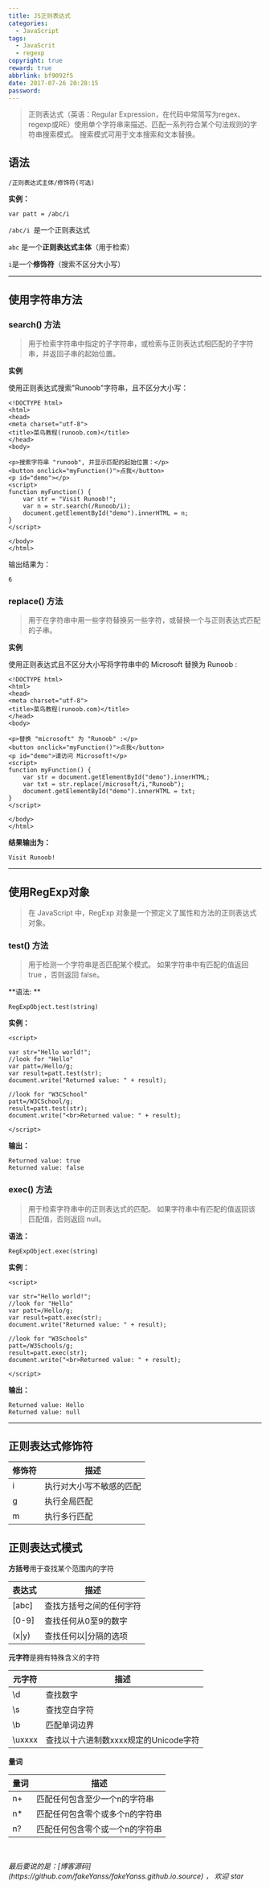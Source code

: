 ```yaml
---
title: JS正则表达式
categories:
  - JavaScript
tags:
  - JavaScrit
  - regexp
copyright: true
reward: true
abbrlink: bf9092f5
date: 2017-07-26 20:28:15
password:
---
```

> 正则表达式（英语：Regular Expression，在代码中常简写为regex、regexp或RE）使用单个字符串来描述、匹配一系列符合某个句法规则的字符串搜索模式。
> 搜索模式可用于文本搜索和文本替换。
> <!--more-->
## 语法

```
/正则表达式主体/修饰符(可选)
```
**实例：**
```
var patt = /abc/i
```
`/abc/i `是一个正则表达式

`abc` 是一个**正则表达式主体**（用于检索） 

`i`是一个**修饰符**（搜索不区分大小写）

---

##  使用字符串方法

### search() 方法

> 用于检索字符串中指定的子字符串，或检索与正则表达式相匹配的子字符串，并返回子串的起始位置。

**实例**

使用正则表达式搜索"Runoob"字符串，且不区分大小写：
```
<!DOCTYPE html>
<html>
<head>
<meta charset="utf-8">
<title>菜鸟教程(runoob.com)</title>
</head>
<body>

<p>搜索字符串 "runoob", 并显示匹配的起始位置：</p>
<button onclick="myFunction()">点我</button>
<p id="demo"></p>
<script>
function myFunction() {
    var str = "Visit Runoob!"; 
    var n = str.search(/Runoob/i);
    document.getElementById("demo").innerHTML = n;
}
</script>

</body>
</html>
```
输出结果为：
```
6
```
### replace() 方法

> 用于在字符串中用一些字符替换另一些字符，或替换一个与正则表达式匹配的子串。

**实例**

使用正则表达式且不区分大小写将字符串中的 Microsoft 替换为 Runoob :

```
<!DOCTYPE html>
<html>
<head>
<meta charset="utf-8">
<title>菜鸟教程(runoob.com)</title>
</head>
<body>

<p>替换 "microsoft" 为 "Runoob" :</p>
<button onclick="myFunction()">点我</button>
<p id="demo">请访问 Microsoft!</p>
<script>
function myFunction() {
    var str = document.getElementById("demo").innerHTML; 
    var txt = str.replace(/microsoft/i,"Runoob");
    document.getElementById("demo").innerHTML = txt;
}
</script>

</body>
</html>
```
**结果输出为：**
```
Visit Runoob!
```

---

## 使用RegExp对象
> 在 JavaScript 中，RegExp 对象是一个预定义了属性和方法的正则表达式对象。

### test() 方法

> 用于检测一个字符串是否匹配某个模式。
> 如果字符串中有匹配的值返回 true ，否则返回 false。

**语法: **
```
RegExpObject.test(string)
```

**实例：**

```
<script>

var str="Hello world!";
//look for "Hello"
var patt=/Hello/g;
var result=patt.test(str);
document.write("Returned value: " + result); 

//look for "W3CSchool"
patt=/W3CSchool/g;
result=patt.test(str);
document.write("<br>Returned value: " + result);

</script>
```

**输出：**
```
Returned value: true
Returned value: false
```

### exec() 方法

> 用于检索字符串中的正则表达式的匹配。
> 如果字符串中有匹配的值返回该匹配值，否则返回 null。

**语法：**
```
RegExpObject.exec(string)   
```
**实例：**
```
<script>

var str="Hello world!";
//look for "Hello"
var patt=/Hello/g;
var result=patt.exec(str);
document.write("Returned value: " + result); 

//look for "W3Schools"
patt=/W3Schools/g;
result=patt.exec(str);
document.write("<br>Returned value: " + result);

</script>
```

**输出：**
```
Returned value: Hello
Returned value: null
```
---

## 正则表达式修饰符
| 修饰符  | 描述           |
| ---- | ------------ |
| i    | 执行对大小写不敏感的匹配 |
| g    | 执行全局匹配       |
| m    | 执行多行匹配       |

## 正则表达式模式

**方括号**用于查找某个范围内的字符

| 表达式    | 描述           |
| ------ | ------------ |
| [abc]  | 查找方括号之间的任何字符 |
| [0-9]  | 查找任何从0至9的数字  |
| (x\|y) | 查找任何以\|分隔的选项 |

**元字符**是拥有特殊含义的字符

| 元字符    | 描述                       |
| ------ | ------------------------ |
| \d     | 查找数字                     |
| \s     | 查找空白字符                   |
| \b     | 匹配单词边界                   |
| \uxxxx | 查找以十六进制数xxxx规定的Unicode字符 |

**量词**

| 量词   | 描述               |
| ---- | ---------------- |
| n+   | 匹配任何包含至少一个n的字符串  |
| n*   | 匹配任何包含零个或多个n的字符串 |
| n?   | 匹配任何包含零个或一个n的字符串 |

<br>

<p id="div-border-top-green"><i>最后要说的是：[博客源码](https://github.com/fakeYanss/fakeYanss.github.io.source) ， 欢迎 star</i></p>